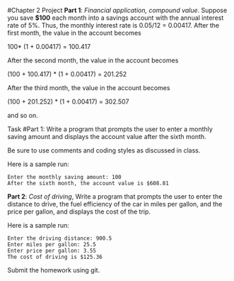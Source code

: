#Chapter 2 Project
**Part 1**: *Financial application, compound value*. Suppose you save **$100** each month into a savings account with the annual interest rate of 5%. Thus, the monthly interest rate is 0.05/12 = 0.00417. After the first month, the value in the account becomes

100* (1 + 0.00417) = 100.417

After the second month, the value in the account becomes

(100 + 100.417) * (1 + 0.00417) = 201.252

After the third month, the value in the account becomes

(100 + 201.252) * (1 + 0.00417) = 302.507

and so on.

Task #Part 1: Write a program that prompts the user to enter a monthly saving amount and displays the account value after the sixth month. 

Be sure to use comments and coding styles as discussed in class.

Here is a sample run:

```
Enter the monthly saving amount: 100
After the sixth month, the account value is $608.81
```

**Part 2**: *Cost of driving*, Write a program that prompts the user to enter the distance to drive, the fuel efficiency of the car in miles per gallon, and the price per gallon, and displays the cost of the trip.

Here is a sample run:

```
Enter the driving distance: 900.5
Enter miles per gallon: 25.5
Enter price per gallon: 3.55
The cost of driving is $125.36
```

Submit the homework using git.
